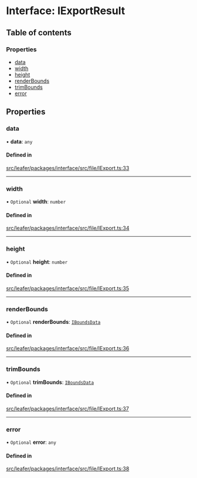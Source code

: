# Interface: IExportResult

## Table of contents

### Properties

- [data](IExportResult.md#data)
- [width](IExportResult.md#width)
- [height](IExportResult.md#height)
- [renderBounds](IExportResult.md#renderbounds)
- [trimBounds](IExportResult.md#trimbounds)
- [error](IExportResult.md#error)

## Properties

### data

• **data**: `any`

#### Defined in

[src/leafer/packages/interface/src/file/IExport.ts:33](https://github.com/leaferjs/leafer/blob/56c6de6d1ac5072088c765b725fa724d56b9e5ef/packages/interface/src/file/IExport.ts#L33)

___

### width

• `Optional` **width**: `number`

#### Defined in

[src/leafer/packages/interface/src/file/IExport.ts:34](https://github.com/leaferjs/leafer/blob/56c6de6d1ac5072088c765b725fa724d56b9e5ef/packages/interface/src/file/IExport.ts#L34)

___

### height

• `Optional` **height**: `number`

#### Defined in

[src/leafer/packages/interface/src/file/IExport.ts:35](https://github.com/leaferjs/leafer/blob/56c6de6d1ac5072088c765b725fa724d56b9e5ef/packages/interface/src/file/IExport.ts#L35)

___

### renderBounds

• `Optional` **renderBounds**: [`IBoundsData`](IBoundsData.md)

#### Defined in

[src/leafer/packages/interface/src/file/IExport.ts:36](https://github.com/leaferjs/leafer/blob/56c6de6d1ac5072088c765b725fa724d56b9e5ef/packages/interface/src/file/IExport.ts#L36)

___

### trimBounds

• `Optional` **trimBounds**: [`IBoundsData`](IBoundsData.md)

#### Defined in

[src/leafer/packages/interface/src/file/IExport.ts:37](https://github.com/leaferjs/leafer/blob/56c6de6d1ac5072088c765b725fa724d56b9e5ef/packages/interface/src/file/IExport.ts#L37)

___

### error

• `Optional` **error**: `any`

#### Defined in

[src/leafer/packages/interface/src/file/IExport.ts:38](https://github.com/leaferjs/leafer/blob/56c6de6d1ac5072088c765b725fa724d56b9e5ef/packages/interface/src/file/IExport.ts#L38)
